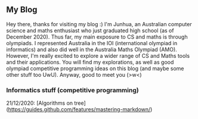 ## My Blog

Hey there, thanks for visiting my blog :) I'm Junhua, an Australian computer science and maths enthusiast who just graduated high school (as of December 2020). Thus far, my main exposure to CS and maths is through olympiads. I represented Australia in the IOI (international olympiad in informatics) and also did well in the Australia Maths Olympiad (AMO). However, I'm really excited to explore a wider range of CS and Maths tools and their applications. You will find my explorations, as well as good olympiad competitive programming ideas on this blog (and maybe some other stuff too UwU). Anyway, good to meet you (>w<) 

### Informatics stuff (competitive programming)
[//]: # (Lmao this is how you do markdown)
21/12/2020: [Algorithms on tree] (https://guides.github.com/features/mastering-markdown/)
